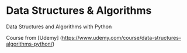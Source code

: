 # Data Structures & Algorithms
Data Structures and Algorithms with Python

Course from [Udemy] (https://www.udemy.com/course/data-structures-algorithms-python/)
